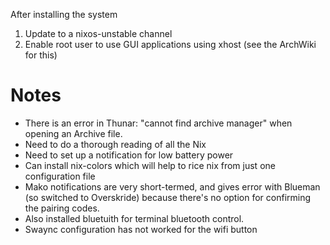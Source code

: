 After installing the system
1. Update to a nixos-unstable channel
2. Enable root user to use GUI applications using xhost (see the ArchWiki for this)

# Notes #
- There is an error in Thunar: "cannot find archive manager" when opening an Archive file.
- Need to do a thorough reading of all the Nix
- Need to set up a notification for low battery power
- Can install nix-colors which will help to rice nix from just one configuration file
- Mako notifications are very short-termed, and gives error with Blueman (so switched to Overskride) because there's no option for confirming the pairing codes.
- Also installed bluetuith for terminal bluetooth control.
- Swaync configuration has not worked for the wifi button
